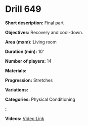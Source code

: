 # Drill 649

**Short description:**
Final part

**Objectives:**
Recovery and cool-down.

**Area (mxm):**
Living room

**Duration (min):**
10'

**Number of players:**
14

**Materials:**


**Progression:**
Stretches

**Variations:**


**Categories:**
Physical Conditioning

**:**


**Videos:**
[Video Link](https://www.youtube.com/embed/TjdKTI8wDMQ)

